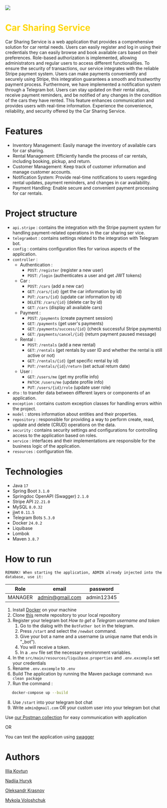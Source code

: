 <img src="https://i2.paste.pics/OMYLR.png">
<h1 style="color: gold; align-self: auto">Car Sharing Service</h1>

Car Sharing Service is a web application that provides a comprehensive solution for car rental needs. Users can easily register and log in using their credentials they can easily browse and book available cars based on their preferences. Role-based authorization is implemented, allowing administrators and regular users to access different functionalities. To ensure the security of transactions, our service integrates with the reliable Stripe payment system. Users can make payments conveniently and securely using Stripe, this integration guarantees a smooth and trustworthy payment process. Furthermore, we have implemented a notification system through a Telegram bot. Users can stay updated on their rental status, receive payment reminders, and be notified of any changes in the condition of the cars they have rented. This feature enhances communication and provides users with real-time information. Experience the convenience, reliability, and security offered by the Car Sharing Service.

# Features

- Inventory Management: Easily manage the inventory of available cars for car sharing.
- Rental Management: Efficiently handle the process of car rentals, including booking, pickup, and return.
- Customer Management: Keep track of customer information and manage customer accounts.
- Notification System: Provide real-time notifications to users regarding rental updates, payment reminders, and changes in car availability.
- Payment Handling: Enable secure and convenient payment processing for car rentals.

# Project structure

- `api.stripe` : contains the integration with the Stripe payment system for handling payment-related operations in the car sharing ser vice.
- `telegrambot` : contains settings related to the integration with Telegram bot.
- `config` : contains configuration files for various aspects of the application.
- `controller` :
    - Authentication :
        - `POST`: `/register` (register a new user)
        - `POST`: `/login` (authenticates a user and  get JWT tokens)
    - Car :
        - `POST`: `/cars` (add a new car)
        - `GET`: `/cars/{id}` (get the car information by id)
        - `PUT`: `/cars/{id}` (update car information by id)
        - `DELETE`: `/cars/{id}` (delete car by id)
        - `GET`: `/cars` (display all available cars)
    - Payment :
        - `POST`: `/payments` (create payment session)
        - `GET`: `/payments` (get user's payments)
        - `GET`: `/payments/success/{id}` (check successful Stripe payments)
        - `GET`: `/payments/cancel/{id}` (return payment paused message)
    - Rental :
        - `POST`: `/rentals` (add a new rental)
        - `GET`: `/rentals` (get rentals by user ID and whether the rental is still active or not)
        - `GET`: `/rentals/{id}` (get specific rental by id)
        - `PUT`: `/rentals/{id}/return` (set actual return date)
    - User :
        - `GET`: `/users/me` (get my profile info)
        - `PATCH`: `/users/me` (update profile info)
        - `PUT`: `/users/{id}/role` (update user role)
- `dto` : to transfer data between different layers or components of an application.
- `exception` : contains custom exception classes for handling errors within the project.
- `model` : stores information about entities and their properties.
- `repository` : responsible for providing a way to perform create, read, update and delete (CRUD) operations on the data.
- `security` : contains security settings and configurations for controlling access to the application based on roles.
- `service` : interfaces and their implementations are responsible for the business logic of the application.
- `resources` : configuration file.

# Technologies
- Java `17`
- Spring Boot `3.1.0`
- Springdoc OpenAPI (Swagger) `2.1.0`
- Stripe API `22.21.0`
- MySQL `8.0.32`
- jjwt `0.11.5`
- Telegram Bots `5.3.0`
- Docker `24.0.2`
- Liquibase
- Lombok
- Maven `3.8.7`


# How to run
`REMARK! When starting the application, ADMIN already injected into the database, use it:`

| Role    | email           | password   |
|---------|-----------------|------------|
| MANAGER | admin@gmail.com | admin12345 |

1. Install [Docker](https://www.docker.com/) on your machine
2. Clone [this](https://github.com/NickolayVoloshchuk/car-sharing-dream-team.git) remote repository to your local repository
3. Register your telegram bot
    _How to get a Telegram username and token_
    1. Go to the dialog with the `BotFather bot` in the telegram.
    2. Press `/start` and select the `/newbot` command.
    3. Give your bot a name and a username (a unique name that ends in "_bot").
    4. You will receive a token.
    5. In a `.env` file set the necessary environment variables.
4. In the `src/main/resources/liquibase.properties` and `.env.excemple` set your credentials
5. Rename `.env.excemple` to `.env`
6. Build The application by running the Maven package command: `mvn clean package`
7. Run the command : 
```bash
   docker-compose up --build
```
8. Use `/start` into your telegram bot chat
9. Write `admin@gmail.com` OR your custom user into your telegram bot chat

Use [our Postman collection](https://elements.getpostman.com/redirect?entityId=27159960-d602fee2-a12d-465e-80f5-ca6cb0edad54&entityType=collection) for easy communication with application

OR

You can test the application using [swagger](http://localhost:7777/swagger.html)

# Authors

[Illia Kovtun](https://github.com/IlkoGood)

[Nadiia Huryk](https://github.com/NadiaHuryk)

[Oleksandr Krasnov](https://github.com/redmanO-o)

[Mykola Voloshchuk](https://github.com/NickolayVoloshchuk)